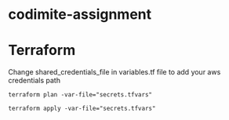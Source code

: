 # codimite-assignment



# Terraform

Change shared_credentials_file in variables.tf file to add your aws credentials path

``` terraform plan -var-file="secrets.tfvars" ```

``` terraform apply -var-file="secrets.tfvars" ```

